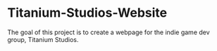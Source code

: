 Titanium-Studios-Website
==========================
The goal of this project is to create a webpage for the indie game dev group, Titanium Studios. 
